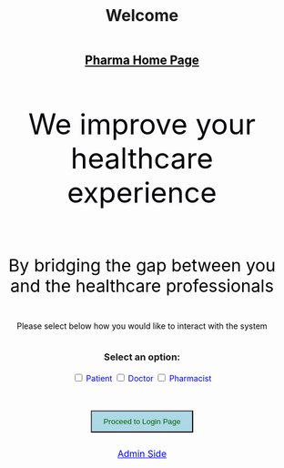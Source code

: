 <!DOCTYPE html>
<html>
<head>
  <title> HOME PAGE</title>
  <style>
    body {
      background-image:url("PharmaHome.png.jpeg");
      display: flex;
      flex-direction: column;
      justify-content: center;
      align-items: center;
      height: 100vh;
      text-align: center; /* Center align the content */
    }
    
    h1 {
      color: blue; 
    
    }
    
    h2 {
      color: blue; /* Set h2 color to bright blue */
      margin-bottom: 20px; /* Add margin bottom for a bigger space */
    }
    
    label {
      color: blue; /* Set checkbox label color to bright blue */
    }
    
    h2#pharma-title {
      color: black; /* Set "Pharma Home Page" color to black */
      text-decoration: underline; /* Add underline to the text */
    }
    
    button {
      padding: 10px 20px; /* Increase button padding for a larger size */
      background-color: lightblue; /* Set button background color to light blue */
      color: darkgreen; /* Set button text color to dark green */
    }
    
    .improve-text {
      color: rgb(2, 2, 7); 
      font-size: 50px;
    }
    
    .select_option {
      color: rgb(2, 2, 7);
    }
    
    .pitch {
      color: black;
      font-size: 30px;
    }
    
    .admin-link {
      color: blue;
      font-size: 16px;
      margin-top: 10px;
    }
  </style>
  <script>
    function redirect() {
      var checkboxes = document.getElementsByName("options");
      var selectedOptions = [];

      checkboxes.forEach(function(checkbox) {
        if (checkbox.checked) {
          selectedOptions.push(checkbox.value);
        }
      });

      if (selectedOptions.includes("option1")) {
        window.location.href = "PatientLogin.html";
      }
      if (selectedOptions.includes("option2")) {
        window.location.href = "DoctorLogin.html";
      }
      if (selectedOptions.includes("option3")) {
        window.location.href = "PharmacistLogin.html";
      }
    }
  </script>
</head>
<body>
  <h1>Welcome</h1>
  <h2 id="pharma-title">Pharma Home Page</h2>
  <p class="improve-text">We improve your healthcare experience</p>
  <p class="pitch">By bridging the gap between you and the healthcare professionals</p>
  <p class="select_option">Please select below how you would like to interact with the system</p>
  <h3>Select an option:</h3>
  <form>
    <label>
      <input type="checkbox" name="options" value="option1"> Patient
    </label>
    <label>
      <input type="checkbox" name="options" value="option2"> Doctor
    </label>
    <label>
      <input type="checkbox" name="options" value="option3"> Pharmacist
    </label>
  </form>
  <br><br>
  <button onclick="redirect()">Proceed to Login Page</button>
  <br>
  <a href="AdminLogin.html" class="admin-link">Admin Side</a>
</body>
</html>





